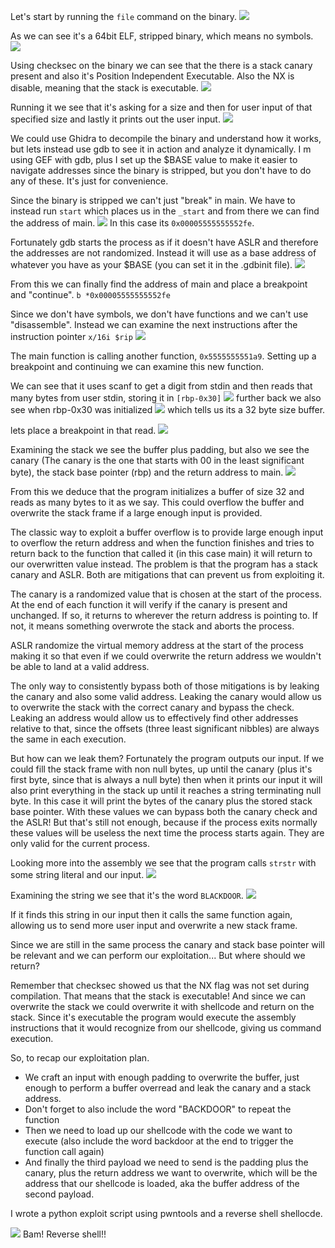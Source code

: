 Let's start by running the `file` command on the binary.
![](attachments/20241031193811.png)

As we can see it's a 64bit ELF, stripped binary, which means no symbols.
![](attachments/20241031193840.png)

Using checksec on the binary we can see that the there is a stack canary present and also it's Position Independent Executable.
Also the NX is disable, meaning that the stack is executable.
![](attachments/20241031120238.png)

Running it we see that it's asking for a size and then for user input of that specified size and lastly it prints out the user input.
![](attachments/20241031194336.png)

We could use Ghidra to decompile the binary and understand how it works, but lets instead use gdb to see it in action and analyze it dynamically. I m using GEF with gdb, plus I set up the $BASE value to make it easier to navigate addresses since the binary is stripped, but you don't have to do any of these. It's just for convenience.

Since the binary is stripped we can't just "break" in main. We have to instead run `start` which places us in the `_start` and from there we can find the address of main.
![](attachments/20241031194443.png)
In this case its `0x00005555555552fe`.

Fortunately gdb starts the process as if it doesn't have ASLR and therefore the addresses are not randomized. Instead it will use as a base address of whatever you have as your $BASE (you can set it in the .gdbinit file). 
![](attachments/20241031194724.png)

From this we can finally find the address of main and place a breakpoint and "continue".
`b *0x00005555555552fe`

Since we don't have symbols, we don't have functions and we can't use "disassemble". Instead we can examine the next instructions after the instruction pointer `x/16i $rip`
![](attachments/20241031194933.png)

The main function is calling another function, `0x5555555551a9`. Setting up a breakpoint and continuing we can examine this new function.

We can see that it uses scanf to get a digit from stdin and then reads that many bytes from user stdin, storing it in `[rbp-0x30]`
![](attachments/20241031195112.png)
further back we also see when rbp-0x30 was initialized
![](attachments/20241031200043.png)
which tells us its a 32 byte size buffer.

lets place a breakpoint in that read.
![](attachments/20241031195303.png)

Examining the stack we see the buffer plus padding, but also we see the canary (The canary is the one that starts with 00 in the least significant byte), the stack base pointer (rbp) and the return address to main.
![](attachments/20241031195346.png)

From this we deduce that the program initializes a buffer of size 32 and reads as many bytes to it as we say. This could overflow the buffer and overwrite the stack frame if a large enough input is provided.

The classic way to exploit a buffer overflow is to provide large enough input to overflow the return address and when the function finishes and tries to return back to the function that called it (in this case main) it will return to our overwritten value instead.
The problem is that the program has a stack canary and ASLR. Both are mitigations that can prevent us from exploiting it.

The canary is a randomized value that is chosen at the start of the process. At the end of each function it will verify if the canary is present and unchanged. If so, it returns to wherever the return address is pointing to. If not, it means something overwrote the stack and aborts the process.

ASLR randomize the virtual memory address at the start of the process making it so that even if we could overwrite the return address we wouldn't be able to land at a valid address.

The only way to consistently bypass both of those mitigations is by leaking the canary and also some valid address.
Leaking the canary would allow us to overwrite the stack with the correct canary and bypass the check.
Leaking an address would allow us to effectively find other addresses relative to that, since the offsets (three least significant nibbles) are always the same in each execution. 

But how can we leak them? 
Fortunately the program outputs our input. If we could fill the stack frame with non null bytes, up until the canary (plus it's first byte, since that is always a null byte) then when it prints our input it will also print everything in the stack up until it reaches a string terminating null byte. In this case it will print the bytes of the canary plus the stored stack base pointer.
With these values we can bypass both the canary check and the ASLR! But that's still not enough, because if the process exits normally these values will be useless the next time the process starts again. They are only valid for the current process.

Looking more into the assembly we see that the program calls `strstr` with some string literal and our input.
![](attachments/20241031200336.png)


Examining the string we see that it's the word `BLACKDOOR`.
![](attachments/20241031200413.png)

If it finds this string in our input then it calls the same function again, allowing us to send more user input and overwrite a new stack frame.

Since we are still in the same process the canary and stack base pointer will be relevant and we can perform our exploitation... But where should we return?

Remember that checksec showed us that the NX flag was not set during compilation. That means that the stack is executable! And since we can overwrite the stack we could overwrite it with shellcode and return on the stack. Since it's executable the program would execute the assembly instructions that it would recognize from our shellcode, giving us command execution.


So, to recap our exploitation plan.
- We craft an input with enough padding to overwrite the buffer, just enough to perform a buffer overread and leak the canary and a stack address.
- Don't forget to also include the word "BACKDOOR" to repeat the function
- Then we need to load up our shellcode with the code we want to execute (also include the word backdoor at the end to trigger the function call again)
- And finally the third payload we need to send is the padding plus the canary, plus the return address we want to overwrite, which will be the address that our shellcode is loaded, aka the buffer address of the second payload.

I wrote a python exploit script using pwntools and a reverse shell shellocde.

![](attachments/20241031202716.png)
Bam! Reverse shell!!
